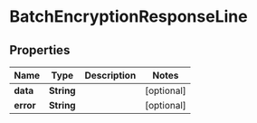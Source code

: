 

# BatchEncryptionResponseLine


## Properties

Name | Type | Description | Notes
------------ | ------------- | ------------- | -------------
**data** | **String** |  |  [optional]
**error** | **String** |  |  [optional]



